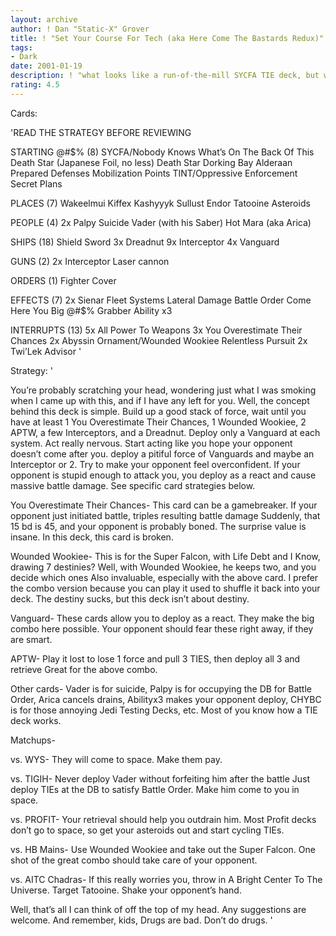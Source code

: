 ```yaml
---
layout: archive
author: ! Dan "Static-X" Grover
title: ! "Set Your Course For Tech (aka Here Come The Bastards Redux)"
tags:
- Dark
date: 2001-01-19
description: ! "what looks like a run-of-the-mill SYCFA TIE deck, but with a nasty surprise. No, not that kind of surprise, you sicko."
rating: 4.5
---
```

Cards: 

'READ THE STRATEGY BEFORE REVIEWING

STARTING @#$% (8)
SYCFA/Nobody Knows What’s On The Back Of This
Death Star (Japanese Foil, no less)
Death Star Dorking Bay
Alderaan
Prepared Defenses
Mobilization Points
TINT/Oppressive Enforcement
Secret Plans

PLACES (7)
Wakeelmui
Kiffex
Kashyyyk
Sullust
Endor
Tatooine
Asteroids

PEOPLE (4)
2x Palpy
Suicide Vader (with his Saber)
Hot Mara (aka Arica)

SHIPS (18)
Shield
Sword
3x Dreadnut
9x Interceptor
4x Vanguard

GUNS (2)
2x Interceptor Laser cannon

ORDERS (1)
Fighter Cover

EFFECTS (7)
2x Sienar Fleet Systems
Lateral Damage
Battle Order
Come Here You Big @#$%
Grabber
Ability x3

INTERRUPTS (13)
5x All Power To Weapons
3x You Overestimate Their Chances
2x Abyssin Ornament/Wounded Wookiee
Relentless Pursuit
2x Twi’Lek Advisor '

Strategy: '

You’re probably scratching your head, wondering just what I was smoking when I came up with this, and if I have any left for you. Well, the concept behind this deck is simple. Build up a good stack of force, wait until you have at least 1 You Overestimate Their Chances, 1 Wounded Wookiee, 2 APTW, a few Interceptors, and a Dreadnut. Deploy only a Vanguard at each system. Act really nervous. Start acting like you hope your opponent doesn’t come after you. deploy a pitiful force of Vanguards and maybe an Interceptor or 2. Try to make your opponent feel overconfident. If your opponent is stupid enough to attack you, you deploy as a react and cause massive battle damage. See specific card strategies below.

You Overestimate Their Chances- This card can be a gamebreaker. If your opponent just initiated battle, triples resulting battle damage Suddenly, that 15 bd is 45, and your opponent is probably boned. The surprise value is insane. In this deck, this card is broken.

Wounded Wookiee- This is for the Super Falcon, with Life Debt and I Know, drawing 7 destinies? Well, with Wounded Wookiee, he keeps two, and you decide which ones Also invaluable, especially with the above card. I prefer the combo version because you can play it used to shuffle it back into your deck. The destiny sucks, but this deck isn’t about destiny.

Vanguard- These cards allow you to deploy as a react. They make the big combo here possible. Your opponent should fear these right away, if they are smart.

APTW- Play it lost to lose 1 force and pull 3 TIES, then deploy all 3 and retrieve Great for the above combo.

Other cards- Vader is for suicide, Palpy is for occupying the DB for Battle Order, Arica cancels drains, Abilityx3 makes your opponent deploy, CHYBC is for those annoying Jedi Testing Decks, etc. Most of you know how a TIE deck works.

Matchups-

vs. WYS- They will come to space. Make them pay.

vs. TIGIH- Never deploy Vader without forfeiting him after the battle Just deploy TIEs at the DB to satisfy Battle Order. Make him come to you in space.

vs. PROFIT- Your retrieval should help you outdrain him. Most Profit decks don’t go to space, so get your asteroids out and start cycling TIEs.

vs. HB Mains- Use Wounded Wookiee and take out the Super Falcon. One shot of the great combo should take care of your opponent.

vs. AITC Chadras- If this really worries you, throw in A Bright Center To The Universe. Target Tatooine. Shake your opponent’s hand.

Well, that’s all I can think of off the top of my head. Any suggestions are welcome. And remember, kids, Drugs are bad. Don’t do drugs. '